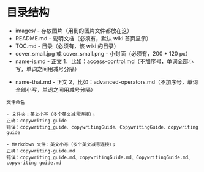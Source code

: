# 目录结构

- images/ - 存放图片（用到的图片文件都放在这）
- README.md - 说明文档（必须有，默认 wiki 首页显示）
- TOC.md - 目录（必须有，该 wiki 的目录）
- cover_small.jpg 或 cover_small.png - 小封面（必须有，200 * 120 px）
- name-is.md - 正文 1，比如：access-control.md（不加序号，单词全部小写，单词之间用减号分隔）
* name-that.md - 正文 2，比如：advanced-operators.md（不加序号，单词全部小写，单词之间用减号分隔）

```
文件命名

- 文件夹：英文小写（多个英文减号连接）；  
正确：copywriting-guide  
错误：copywriting_guide、copywritingGuide、CopywritingGuide、copywriting guide

- Markdown 文件：英文小写（多个英文减号连接）；  
正确：copywriting-guide.md  
错误：copywriting_guide.md、copywritingGuide.md、CopywritingGuide.md、copywriting guide.md
```